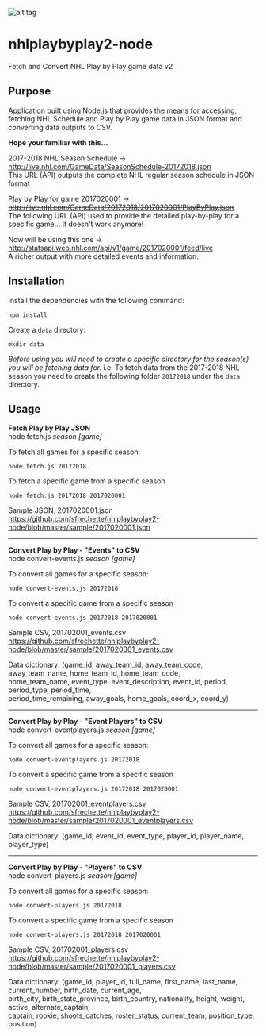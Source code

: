 ![alt tag](https://stephanefrechette.com/wp-content/uploads/2017/10/iStock-186022164_small.jpg)

# nhlplaybyplay2-node
Fetch and Convert NHL Play by Play game data v2

## Purpose
Application built using Node.js that provides the means for accessing, fetching NHL Schedule and Play by Play game data in JSON format and
converting data outputs to CSV.

**Hope your familiar with this…**

2017-2018 NHL Season Schedule -> 
http://live.nhl.com/GameData/SeasonSchedule-20172018.json  
This URL (API) outputs the complete NHL regular season schedule in JSON format

Play by Play for game 2017020001 ->
<strike>http://live.nhl.com/GameData/20172018/2017020001/PlayByPlay.json</strike>  
The following URL (API) used to provide the detailed play-by-play for a specific game... It doesn't work anymore! 

Now will be using this one ->
http://statsapi.web.nhl.com/api/v1/game/2017020001/feed/live  
A richer output with more detailed events and information.  


## Installation
Install the dependencies with the following command:
```
npm install
```

Create a `data` directory:
```
mkdir data
```

*Before using you will need to create a specific directory for the season(s) you will be fetching data for.*
i.e. To fetch data from the 2017-2018 NHL season you need to create the following folder `20172018` under the `data` directory. 

## Usage
**Fetch Play by Play JSON**  
node fetch.js *season* *[game]*

To fetch all games for a specific season:
```
node fetch.js 20172018
```

To fetch a specific game from a specific season
```
node fetch.js 20172018 2017020001
```  
Sample JSON, 2017020001.json  
https://github.com/sfrechette/nhlplaybyplay2-node/blob/master/sample/2017020001.json  

---  

**Convert Play by Play - "Events" to CSV**   
node convert-events.js *season* *[game]*

To convert all games for a specific season:
```
node convert-events.js 20172018
```

To convert a specific game from a specific season
```
node convert-events.js 20172018 2017020001
```  
Sample CSV, 201702001_events.csv  
https://github.com/sfrechette/nhlplaybyplay2-node/blob/master/sample/2017020001_events.csv  

Data dictionary: (game_id, away_team_id, away_team_code, away_team_name, home_team_id, home_team_code,  
home_team_name, event_type, event_description, event_id, period, period_type, period_time,  
period_time_remaining, away_goals, home_goals, coord_x, coord_y)  

---  

**Convert Play by Play - "Event Players" to CSV**   
node convert-eventplayers.js *season* *[game]*

To convert all games for a specific season:
```
node convert-eventplayers.js 20172018
```

To convert a specific game from a specific season
```
node convert-eventplayers.js 20172018 2017020001
```  
Sample CSV, 201702001_eventplayers.csv  
https://github.com/sfrechette/nhlplaybyplay2-node/blob/master/sample/2017020001_eventplayers.csv  

Data dictionary: (game_id, event_id, event_type, player_id, player_name, player_type)  

---  

**Convert Play by Play - "Players" to CSV**   
node convert-players.js *season* *[game]*

To convert all games for a specific season:
```
node convert-players.js 20172018
```

To convert a specific game from a specific season
```
node convert-players.js 20172018 2017020001
```  
Sample CSV, 201702001_players.csv  
https://github.com/sfrechette/nhlplaybyplay2-node/blob/master/sample/2017020001_players.csv  

Data dictionary: (game_id, player_id, full_name, first_name, last_name, current_number, birth_date, current_age,  
birth_city, birth_state_province, birth_country, nationality, height, weight, active, alternate_captain,  
captain, rookie, shoots_catches, roster_status, current_team, position_type, position)   


